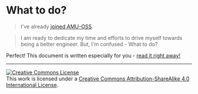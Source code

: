 # What to do?

> I've already [joined AMU-OSS][slack].

> I am ready to dedicate my time and efforts to drive myself towards being a better engineer. But, I'm confused - What to do?

Perfect! This document is written especially for you - [read it right
away!][li]

[slack]: https://amu-oss.slac.com
[li]: https://whattodo.readthedocs.io

---

<a rel="license" href="http://creativecommons.org/licenses/by-sa/4.0/"><img alt="Creative Commons License" style="border-width:0" src="https://i.creativecommons.org/l/by-sa/4.0/88x31.png" /></a><br />This work is licensed under a <a rel="license" href="http://creativecommons.org/licenses/by-sa/4.0/">Creative Commons Attribution-ShareAlike 4.0 International License</a>.
